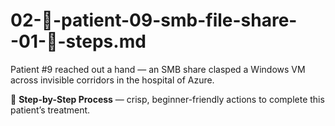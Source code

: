 # 02-🔗-patient-09-smb-file-share--01-🧾-steps.md

Patient #9 reached out a hand — an SMB share clasped a Windows VM across invisible corridors in the hospital of Azure.

🧾 **Step-by-Step Process** — crisp, beginner-friendly actions to complete this patient’s treatment.
